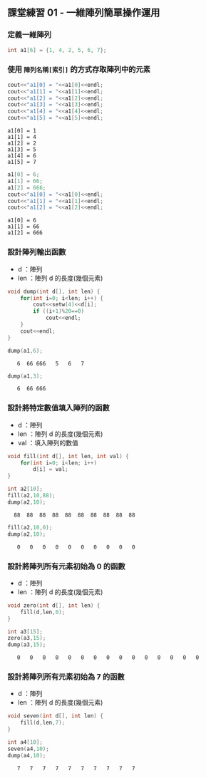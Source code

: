 ## 課堂練習 01 - 一維陣列簡單操作運用

### 定義一維陣列
```c++
int a1[6] = {1, 4, 2, 5, 6, 7};
```

### 使用 `陣列名稱[索引]` 的方式存取陣列中的元素
```c++
cout<<"a1[0] = "<<a1[0]<<endl;
cout<<"a1[1] = "<<a1[1]<<endl;
cout<<"a1[2] = "<<a1[2]<<endl;
cout<<"a1[3] = "<<a1[3]<<endl;
cout<<"a1[4] = "<<a1[4]<<endl;
cout<<"a1[5] = "<<a1[5]<<endl;
```

    a1[0] = 1
    a1[1] = 4
    a1[2] = 2
    a1[3] = 5
    a1[4] = 6
    a1[5] = 7



```c++
a1[0] = 6;
a1[1] = 66;
a1[2] = 666;
cout<<"a1[0] = "<<a1[0]<<endl;
cout<<"a1[1] = "<<a1[1]<<endl;
cout<<"a1[2] = "<<a1[2]<<endl;
```

    a1[0] = 6
    a1[1] = 66
    a1[2] = 666


### 設計陣列輸出函數
- d   ：陣列
- len ：陣列 d 的長度(幾個元素)
```c++
void dump(int d[], int len) {
    for(int i=0; i<len; i++) {
        cout<<setw(4)<<d[i];
        if ((i+1)%20==0)
            cout<<endl;
    }
    cout<<endl;
}
```


```c++
dump(a1,6);
```

       6  66 666   5   6   7



```c++
dump(a1,3);
```

       6  66 666


### 設計將特定數值填入陣列的函數
- d   ：陣列
- len ：陣列 d 的長度(幾個元素)
- val ：填入陣列的數值
```c++
void fill(int d[], int len, int val) {
    for(int i=0; i<len; i++)
        d[i] = val;    
}
```


```c++
int a2[10];
fill(a2,10,88);
dump(a2,10);
```

      88  88  88  88  88  88  88  88  88  88



```c++
fill(a2,10,0);
dump(a2,10);
```

       0   0   0   0   0   0   0   0   0   0


### 設計將陣列所有元素初始為 0 的函數
- d   ：陣列
- len ：陣列 d 的長度(幾個元素)
```c++
void zero(int d[], int len) {
    fill(d,len,0);
}
```


```c++
int a3[15];
zero(a3,15);
dump(a3,15);
```

       0   0   0   0   0   0   0   0   0   0   0   0   0   0   0


### 設計將陣列所有元素初始為 7 的函數
- d   ：陣列
- len ：陣列 d 的長度(幾個元素)
```c++
void seven(int d[], int len) {
    fill(d,len,7);
}
```


```c++
int a4[10];
seven(a4,10);
dump(a4,10);
```

       7   7   7   7   7   7   7   7   7   7



